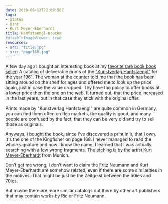 ```yaml
---
date: 2020-06-12T22:09:56Z
tags:
- Status
- Hint
- Kurt Meyer-Eberhardt
title: Hanfstaengl-Drucke
#disableImageViewer: true
resources:
- src: "title.jpg"
- src: "page168.jpg"
---
```

A few day ago I bought an interesting book at my [favorite rare book book seller](https://antiquariat-pretzsch.de/): A catalog of deliverable prints of the ["Kunstverlag Hanfstaengl"](https://www.copperprint.de/blogs/news/uber-den-kunstverlag-franz-hanfstaengl-heute-blanc-kunstverlag) for the year 1961. The woman at the counter told me that the book has been sitting around on the shelf for ages and offered me to look up the price again, just in case the value dropped. Thy have tho policy to offer books at a lower price then the one on the web. It turned out, that the price increased in the last years, but in that case they stick with the original offer.

Prints made by "Kunstverlag Hanfstaengl" are quite common in Germany, you can find them often on flea markets, the quality is good, and many people are confused by the fact, that they can be very old and try to sell those as originals.

Anyways, I bought the book, since i've discovered a print in it, that I own. It's the one of the Kingfisher on page 168. I never managed to read the whole signature and now I know the name, I learned that I was actually searching with a few wrong fragments. The etching is by the artist [Kurt Meyer-Eberhardt](https://de.wikipedia.org/wiki/Kurt_Meyer-Eberhardt) from Munich.

Don’t get me wrong, I don’t want to claim the Fritz Neumann and Kurt Meyer-Eberhardt are somehow related, even if there are some similarities in the motives. That might be just be the Zeitgeist between the 50ies and 70ies.

But maybe there are more similar catalogs out there by other art publishers that may contain works by Ric or Fritz Neumann.
